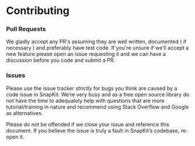 # Contributing

### Pull Requests

We gladly accept any PR's assuming they are well written, documented ( if necessary ) and preferably have test code. If you're unsure if we'll accept a new feature please open an issue requesting it and we can have a discussion before you code and submit a PR.

### Issues

Please use the issue tracker *strictly* for bugs you think are caused by a code issue in SnapKit. We’re very busy and as a free open source library do not have the time to adequately help with questions that are more tutorial/training in nature and recommend using Stack Overflow and Google as alternatives.

Please do not be offended if we close your issue and reference this document. If you believe the issue is truly a fault in SnapKit’s codebase, re-open it.
